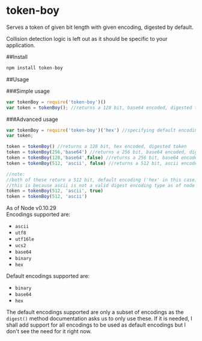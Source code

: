 token-boy
=========

Serves a token of given bit length with given encoding, digested by default.   

Collision detection logic is left out as it should be specific to your application.

##Install

```javascript
npm install token-boy
```

##Usage

###Simple usage
```javascript
var tokenBoy = require('token-boy')()
var token = tokenBoy(); //returns a 128 bit, base64 encoded, digested token
```

###Advanced usage
```javascript
var tokenBoy = require('token-boy')('hex') //specifying default encoding to be hex
var token;

token = tokenBoy() //returns a 128 bit, hex encoded, digested token
token = tokenBoy(256,'base64') //returns a 256 bit, base64 encoded, digested token
token = tokenBoy(128,'base64',false) //returns a 256 bit, base64 encoded, non-digested token
token = tokenBoy(512, 'ascii', false) //returns a 512 bit, ascii encoded, non-digested token

//note:
//both of these return a 512 bit, default encoding ('hex' in this case) encoded, digested token
//this is because ascii is not a valid digest encoding type as of node v0.10.29
token = tokenBoy(512, 'ascii', true)
token = tokenBoy(512, 'ascii')
```
As of Node v0.10.29   
Encodings supported are:

- `ascii`
- `utf8`
- `utf16le`
- `ucs2`
- `base64`
- `binary`
- `hex`

Default encodings supported are:

- `binary`
- `base64`
- `hex`

The default encodings supported are only a subset of encodings as the `digest()` method documentation asks us to only 
use these. If it is needed, I shall add support for all encodings to be used as default encodings but I don't see 
the need for it right now.